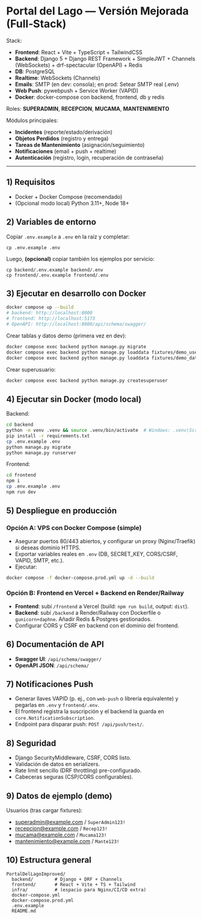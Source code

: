 # Portal del Lago — Versión Mejorada (Full‑Stack)

Stack:
- **Frontend**: React + Vite + TypeScript + TailwindCSS
- **Backend**: Django 5 + Django REST Framework + SimpleJWT + Channels (WebSockets) + drf-spectacular (OpenAPI) + Redis
- **DB**: PostgreSQL
- **Realtime**: WebSockets (Channels)
- **Emails**: SMTP (en dev: consola); en prod: Setear SMTP real (.env)
- **Web Push**: pywebpush + Service Worker (VAPID)
- **Docker**: docker-compose con backend, frontend, db y redis

Roles: **SUPERADMIN**, **RECEPCION**, **MUCAMA**, **MANTENIMIENTO**

Módulos principales:
- **Incidentes** (reporte/estado/derivación)
- **Objetos Perdidos** (registro y entrega)
- **Tareas de Mantenimiento** (asignación/seguimiento)
- **Notificaciones** (email + push + realtime)
- **Autenticación** (registro, login, recuperación de contraseña)

---

## 1) Requisitos

- Docker + Docker Compose (recomendado)
- (Opcional modo local) Python 3.11+, Node 18+

## 2) Variables de entorno

Copiar `.env.example` a `.env` en la raíz y completar:

```
cp .env.example .env
```

Luego, **(opcional)** copiar también los ejemplos por servicio:
```
cp backend/.env.example backend/.env
cp frontend/.env.example frontend/.env
```

## 3) Ejecutar en desarrollo con Docker

```bash
docker compose up --build
# backend: http://localhost:8000
# frontend: http://localhost:5173
# OpenAPI: http://localhost:8000/api/schema/swagger/
```

Crear tablas y datos demo (primera vez en dev):
```bash
docker compose exec backend python manage.py migrate
docker compose exec backend python manage.py loaddata fixtures/demo_users.json
docker compose exec backend python manage.py loaddata fixtures/demo_data.json
```

Crear superusuario:
```bash
docker compose exec backend python manage.py createsuperuser
```

## 4) Ejecutar sin Docker (modo local)
Backend:
```bash
cd backend
python -m venv .venv && source .venv/bin/activate  # Windows: .venv\Scripts\activate
pip install -r requirements.txt
cp .env.example .env
python manage.py migrate
python manage.py runserver
```
Frontend:
```bash
cd frontend
npm i
cp .env.example .env
npm run dev
```

## 5) Despliegue en producción

### Opción A: VPS con Docker Compose (simple)
- Asegurar puertos 80/443 abiertos, y configurar un proxy (Nginx/Traefik) si deseas dominio HTTPS.
- Exportar variables reales en `.env` (DB, SECRET_KEY, CORS/CSRF, VAPID, SMTP, etc.).
- Ejecutar:
```bash
docker compose -f docker-compose.prod.yml up -d --build
```

### Opción B: Frontend en Vercel + Backend en Render/Railway
- **Frontend**: subí `/frontend` a Vercel (build: `npm run build`, output: `dist`).
- **Backend**: subí `/backend` a Render/Railway con Dockerfile o `gunicorn+daphne`. Añadir Redis & Postgres gestionados.
- Configurar CORS y CSRF en backend con el dominio del frontend.

## 6) Documentación de API
- **Swagger UI**: `/api/schema/swagger/`
- **OpenAPI JSON**: `/api/schema/`

## 7) Notificaciones Push
- Generar llaves VAPID (p. ej., con `web-push` o librería equivalente) y pegarlas en `.env` y `frontend/.env`.
- El frontend registra la suscripción y el backend la guarda en `core.NotificationSubscription`.
- Endpoint para disparar push: `POST /api/push/test/`.

## 8) Seguridad
- Django SecurityMiddleware, CSRF, CORS listo.
- Validación de datos en serializers.
- Rate limit sencillo (DRF throttling) pre-configurado.
- Cabeceras seguras (CSP/CORS configurables).

## 9) Datos de ejemplo (demo)
Usuarios (tras cargar fixtures):
- superadmin@example.com / `SuperAdmin123!`
- recepcion@example.com / `Recep123!`
- mucama@example.com / `Mucama123!`
- mantenimiento@example.com / `Mante123!`

## 10) Estructura general
```
PortalDelLagoImproved/
  backend/        # Django + DRF + Channels
  frontend/       # React + Vite + TS + Tailwind
  infra/          # (espacio para Nginx/CI/CD extra)
  docker-compose.yml
  docker-compose.prod.yml
  .env.example
  README.md
```
